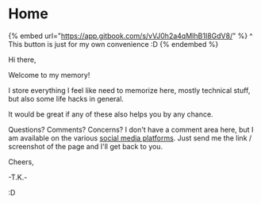 # Home

{% embed url="https://app.gitbook.com/s/vVJ0h2a4qMIhB1I8GdV8/" %}
^ This button is just for my own convenience :D
{% endembed %}

Hi there,

Welcome to my memory!

I store everything I feel like need to memorize here, mostly technical stuff, but also some life hacks in general.

It would be great if any of these also helps you by any chance.

Questions? Comments? Concerns? I don't have a comment area here, but I am available on the various [social media platforms](https://tk233.xyz/). Just send me the link / screenshot of the page and I'll get back to you.

Cheers,

\-T.K.-

:D
